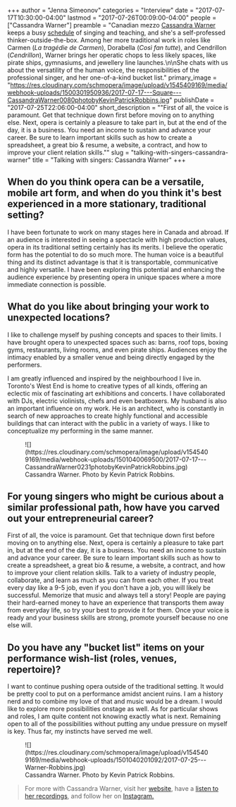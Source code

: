 +++
author = "Jenna Simeonov"
categories = "Interview"
date = "2017-07-17T10:30:00-04:00"
lastmod = "2017-07-26T00:09:00-04:00"
people = ["Cassandra Warner"]
preamble = "Canadian mezzo [Cassandra Warner](/scene/people/cassandra-warner/) keeps a busy [schedule](http://cassandrawarner.com/tour/) of singing and teaching, and she's a self-professed thinker-outside-the-box. Among her more traditional work in roles like Carmen (*La tragédie de Carmen*), Dorabella (*Così fan tutte*), and Cendrillon (*Cendrillon*), Warner brings her operatic chops to less likely spaces, like pirate ships, gymnasiums, and jewellery line launches.\n\nShe chats with us about the versatility of the human voice, the responsibilities of the professional singer, and her one-of-a-kind bucket list."
primary_image = "https://res.cloudinary.com/schmopera/image/upload/v1545409169/media/webhook-uploads/1500301950936/2017-07-17---Square---CassandraWarner0080photobyKevinPatrickRobbins.jpg"
publishDate = "2017-07-25T22:06:00-04:00"
short_description = "&quot;First of all, the voice is paramount. Get that technique down first before moving on to anything else. Next, opera is certainly a pleasure to take part in, but at the end of the day, it is a business. You need an income to sustain and advance your career. Be sure to learn important skills such as how to create a spreadsheet, a great bio &amp; resume, a website, a contract, and how to improve your client relation skills.&quot;"
slug = "talking-with-singers-cassandra-warner"
title = "Talking with singers: Cassandra Warner"
+++

## When do you think opera can be a versatile, mobile art form, and when do you think it's best experienced in a more stationary, traditional setting?

I have been fortunate to work on many stages here in Canada and abroad. If an audience is interested in seeing a spectacle with high production values, opera in its traditional setting certainly has its merits. I believe the operatic form has the potential to do so much more. The human voice is a beautiful thing and its distinct advantage is that it is transportable, communicative and highly versatile. I have been exploring this potential and enhancing the audience experience by presenting opera in unique spaces where a more immediate connection is possible.

## What do you like about bringing your work to unexpected locations?

I like to challenge myself by pushing concepts and spaces to their limits. I have brought opera to unexpected spaces such as: barns, roof tops, boxing gyms, restaurants, living rooms, and even pirate ships. Audiences enjoy the intimacy enabled by a smaller venue and being directly engaged by the performers.

I am greatly influenced and inspired by the neighbourhood I live in. Toronto's West End is home to creative types of all kinds, offering an eclectic mix of fascinating art exhibitions and concerts. I have collaborated with DJs, electric violinists, chefs and even beatboxers. My husband is also an important influence on my work. He is an architect, who is constantly in search of new approaches to create highly functional and accessible buildings that can interact with the public in a variety of ways. I like to conceptualize my performing in the same manner.

<figure data-type="image">
![](https://res.cloudinary.com/schmopera/image/upload/v1545409169/media/webhook-uploads/1501040069500/2017-07-17---CassandraWarner0231photobyKevinPatrickRobbins.jpg)
<figcaption>Cassandra Warner. Photo by Kevin Patrick Robbins.</figcaption>
</figure>

## For young singers who might be curious about a similar professional path, how have you carved out your entrepreneurial career?

First of all, the voice is paramount. Get that technique down first before moving on to anything else. Next, opera is certainly a pleasure to take part in, but at the end of the day, it is a business. You need an income to sustain and advance your career. Be sure to learn important skills such as how to create a spreadsheet, a great bio & resume, a website, a contract, and how to improve your client relation skills. Talk to a variety of industry people, collaborate, and learn as much as you can from each other. If you treat every day like a 9-5 job, even if you don't have a job, you will likely be successful. Memorize that music and always tell a story! People are paying their hard-earned money to have an experience that transports them away from everyday life, so try your best to provide it for them. Once your voice is ready and your business skills are strong, promote yourself because no one else will.

## Do you have any "bucket list" items on your performance wish-list (roles, venues, repertoire)?

I want to continue pushing opera outside of the traditional setting. It would be pretty cool to put on a performance amidst ancient ruins. I am a history nerd and to combine my love of that and music would be a dream. I would like to explore more possibilities onstage as well. As for particular shows and roles, I am quite content not knowing exactly what is next. Remaining open to all of the possibilities without putting any undue pressure on myself is key. Thus far, my instincts have served me well.

<figure data-type="image">
![](https://res.cloudinary.com/schmopera/image/upload/v1545409169/media/webhook-uploads/1501040201092/2017-07-25---Warner-Robbins.jpg)
<figcaption>Cassandra Warner. Photo by Kevin Patrick Robbins.</figcaption>
</figure>

>For more with Cassandra Warner, visit her [website](http://cassandrawarner.com/), have a [listen to her recordings](http://cassandrawarner.com/music/), and follow her on [Instagram.](https://www.instagram.com/operacass/)
